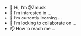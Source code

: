 - 👋 Hi, I’m @Zmusk
- 👀 I’m interested in ...
- 🌱 I’m currently learning ...
- 💞️ I’m looking to collaborate on ...
- 📫 How to reach me ...

<!---
Zmusk/Zmusk is a ✨ special ✨ repository because its `README.md` (this file) appears on your GitHub profile.
You can click the Preview link to take a look at your changes.
--->
